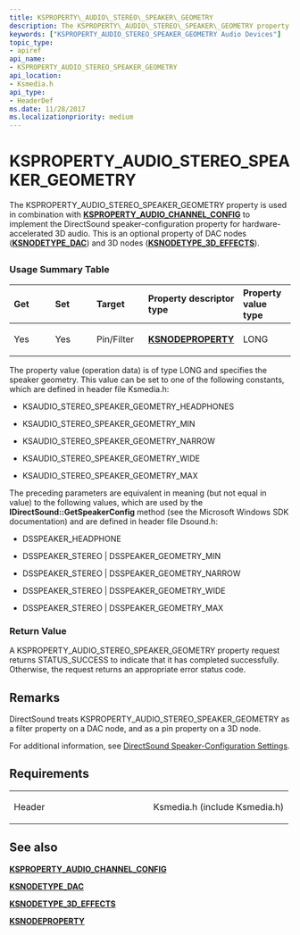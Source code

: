 ```yaml
---
title: KSPROPERTY\_AUDIO\_STEREO\_SPEAKER\_GEOMETRY
description: The KSPROPERTY\_AUDIO\_STEREO\_SPEAKER\_GEOMETRY property is used in combination with KSPROPERTY\_AUDIO\_CHANNEL\_CONFIG to implement the DirectSound speaker-configuration property for hardware-accelerated 3D audio.
keywords: ["KSPROPERTY_AUDIO_STEREO_SPEAKER_GEOMETRY Audio Devices"]
topic_type:
- apiref
api_name:
- KSPROPERTY_AUDIO_STEREO_SPEAKER_GEOMETRY
api_location:
- Ksmedia.h
api_type:
- HeaderDef
ms.date: 11/28/2017
ms.localizationpriority: medium
---
```


# KSPROPERTY\_AUDIO\_STEREO\_SPEAKER\_GEOMETRY


The KSPROPERTY\_AUDIO\_STEREO\_SPEAKER\_GEOMETRY property is used in combination with [**KSPROPERTY\_AUDIO\_CHANNEL\_CONFIG**](ksproperty-audio-channel-config.md) to implement the DirectSound speaker-configuration property for hardware-accelerated 3D audio. This is an optional property of DAC nodes ([**KSNODETYPE\_DAC**](ksnodetype-dac.md)) and 3D nodes ([**KSNODETYPE\_3D\_EFFECTS**](ksnodetype-3d-effects.md)).

## <span id="ddk_ksproperty_audio_stereo_speaker_geometry_ks"></span><span id="DDK_KSPROPERTY_AUDIO_STEREO_SPEAKER_GEOMETRY_KS"></span>


### <span id="Usage_Summary_Table"></span><span id="usage_summary_table"></span><span id="USAGE_SUMMARY_TABLE"></span>Usage Summary Table

<table>
<colgroup>
<col width="20%" />
<col width="20%" />
<col width="20%" />
<col width="20%" />
<col width="20%" />
</colgroup>
<thead>
<tr class="header">
<th align="left">Get</th>
<th align="left">Set</th>
<th align="left">Target</th>
<th align="left">Property descriptor type</th>
<th align="left">Property value type</th>
</tr>
</thead>
<tbody>
<tr class="odd">
<td align="left"><p>Yes</p></td>
<td align="left"><p>Yes</p></td>
<td align="left"><p>Pin/Filter</p></td>
<td align="left"><p><a href="/windows-hardware/drivers/ddi/ksmedia/ns-ksmedia-ksnodeproperty" data-raw-source="[&lt;strong&gt;KSNODEPROPERTY&lt;/strong&gt;](/windows-hardware/drivers/ddi/ksmedia/ns-ksmedia-ksnodeproperty)"><strong>KSNODEPROPERTY</strong></a></p></td>
<td align="left"><p>LONG</p></td>
</tr>
</tbody>
</table>

 

The property value (operation data) is of type LONG and specifies the speaker geometry. This value can be set to one of the following constants, which are defined in header file Ksmedia.h:

-   KSAUDIO\_STEREO\_SPEAKER\_GEOMETRY\_HEADPHONES

-   KSAUDIO\_STEREO\_SPEAKER\_GEOMETRY\_MIN

-   KSAUDIO\_STEREO\_SPEAKER\_GEOMETRY\_NARROW

-   KSAUDIO\_STEREO\_SPEAKER\_GEOMETRY\_WIDE

-   KSAUDIO\_STEREO\_SPEAKER\_GEOMETRY\_MAX

The preceding parameters are equivalent in meaning (but not equal in value) to the following values, which are used by the **IDirectSound::GetSpeakerConfig** method (see the Microsoft Windows SDK documentation) and are defined in header file Dsound.h:

-   DSSPEAKER\_HEADPHONE

-   DSSPEAKER\_STEREO | DSSPEAKER\_GEOMETRY\_MIN

-   DSSPEAKER\_STEREO | DSSPEAKER\_GEOMETRY\_NARROW

-   DSSPEAKER\_STEREO | DSSPEAKER\_GEOMETRY\_WIDE

-   DSSPEAKER\_STEREO | DSSPEAKER\_GEOMETRY\_MAX

### <span id="Return_Value"></span><span id="return_value"></span><span id="RETURN_VALUE"></span>Return Value

A KSPROPERTY\_AUDIO\_STEREO\_SPEAKER\_GEOMETRY property request returns STATUS\_SUCCESS to indicate that it has completed successfully. Otherwise, the request returns an appropriate error status code.

Remarks
-------

DirectSound treats KSPROPERTY\_AUDIO\_STEREO\_SPEAKER\_GEOMETRY as a filter property on a DAC node, and as a pin property on a 3D node.

For additional information, see [DirectSound Speaker-Configuration Settings](./directsound-speaker-configuration-settings.md).

Requirements
------------

<table>
<colgroup>
<col width="50%" />
<col width="50%" />
</colgroup>
<tbody>
<tr class="odd">
<td align="left"><p>Header</p></td>
<td align="left">Ksmedia.h (include Ksmedia.h)</td>
</tr>
</tbody>
</table>

## <span id="see_also"></span>See also


[**KSPROPERTY\_AUDIO\_CHANNEL\_CONFIG**](ksproperty-audio-channel-config.md)

[**KSNODETYPE\_DAC**](ksnodetype-dac.md)

[**KSNODETYPE\_3D\_EFFECTS**](ksnodetype-3d-effects.md)

[**KSNODEPROPERTY**](/windows-hardware/drivers/ddi/ksmedia/ns-ksmedia-ksnodeproperty)

